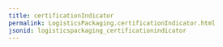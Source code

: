 ```yaml
---
title: certificationIndicator
permalink: LogisticsPackaging.certificationIndicator.html
jsonid: logisticspackaging_certificationindicator
---
```

